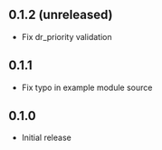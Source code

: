 ## 0.1.2 (unreleased)

- Fix dr_priority validation

## 0.1.1

- Fix typo in example module source

## 0.1.0

- Initial release

